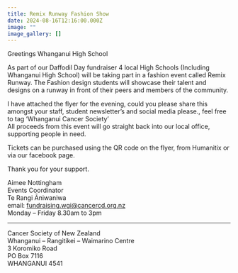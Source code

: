 ```yaml
---
title: Remix Runway Fashion Show
date: 2024-08-16T12:16:00.000Z
image: ""
image_gallery: []
---
```

Greetings Whanganui High School

As part of our Daffodil Day fundraiser 4 local High Schools (Including Whanganui High School) will be taking part in a fashion event called Remix Runway. The Fashion design students will showcase their talent and designs on a runway in front of their peers and members of the community.

I have attached the flyer for the evening, could you please share this amongst your staff, student newsletter’s and social media please., feel free to tag ‘Whanganui Cancer Society’  
All proceeds from this event will go straight back into our local office, supporting people in need.

Tickets can be purchased using the QR code on the flyer, from Humanitix or via our facebook page.

Thank you for your support.

Aimee Nottingham  
Events Coordinator  
Te Rangi Āniwaniwa  
email:  fundraising.wgi@cancercd.org.nz  
Monday – Friday 8.30am to 3pm
________________________________________
Cancer Society of New Zealand  
Whanganui – Rangitikei – Waimarino Centre  
3 Koromiko Road  
PO Box 7116  
WHANGANUI 4541
